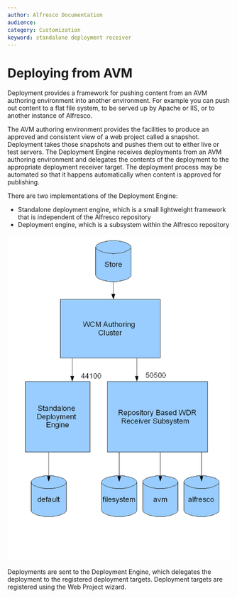 ```yaml
---
author: Alfresco Documentation
audience: 
category: Customization
keyword: standalone deployment receiver
---
```


# Deploying from AVM

Deployment provides a framework for pushing content from an AVM authoring environment into another environment. For example you can push out content to a flat file system, to be served up by Apache or IIS, or to another instance of Alfresco.

The AVM authoring environment provides the facilities to produce an approved and consistent view of a web project called a snapshot. Deployment takes those snapshots and pushes them out to either live or test servers. The Deployment Engine receives deployments from an AVM authoring environment and delegates the contents of the deployment to the appropriate deployment receiver target. The deployment process may be automated so that it happens automatically when content is approved for publishing.

There are two implementations of the Deployment Engine:

-   Standalone deployment engine, which is a small lightweight framework that is independent of the Alfresco repository
-   Deployment engine, which is a subsystem within the Alfresco repository

![](../images/Deployment_Subsystem.GIF)

Deployments are sent to the Deployment Engine, which delegates the deployment to the registered deployment targets. Deployment targets are registered using the Web Project wizard.

